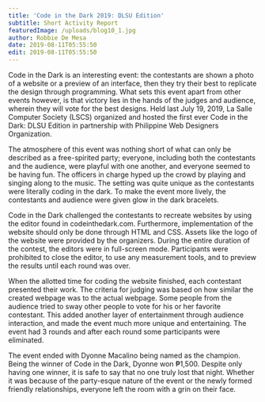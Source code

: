 ```yaml
---
title: 'Code in the Dark 2019: DLSU Edition' 
subtitle: Short Activity Report 
featuredImage: /uploads/blog10_1.jpg
author: Robbie De Mesa 
date: 2019-08-11T05:55:50
edit: 2019-08-11T05:55:50
---
```

Code in the Dark is an interesting event: the contestants are shown a photo of a website or a preview of an interface, then they try their best to replicate the design through programming. What sets this event apart from other events however, is that victory lies in the hands of the judges and audience, wherein they will vote for the best designs. Held last July 19, 2019, La Salle Computer Society (LSCS) organized and hosted the first ever Code in the Dark: DLSU Edition in partnership with Philippine Web Designers Organization.

The atmosphere of this event was nothing short of what can only be described as a free-spirited party; everyone, including both the contestants and the audience, were playful with one another, and everyone seemed to be having fun. The officers in charge hyped up the crowd by playing and singing along to the music. The setting was quite unique as the contestants were literally coding in the dark. To make the event more lively, the contestants and audience were given glow in the dark bracelets.

Code in the Dark challenged the contestants to recreate websites by using the editor found in codeinthedark.com. Furthermore, implementation of the website should only be done through HTML and CSS. Assets like the logo of the website were provided by the organizers. During the entire duration of the contest, the editors were in full-screen mode. Participants were prohibited to close the editor, to use any measurement tools, and to preview the results until each round was over.

When the allotted time for coding the website finished, each contestant presented their work. The criteria for judging was based on how similar the created webpage was to the actual webpage. Some people from the audience tried to sway other people to vote for his or her favorite contestant. This added another layer of entertainment through audience interaction, and made the event much more unique and entertaining. The event had 3 rounds and after each round some participants were eliminated.

The event ended with Dyonne Macalino being named as the champion. Being the winner of Code in the Dark, Dyonne won ₱1,500. Despite only having one winner, it is safe to say that no one truly lost that night. Whether it was because of the party-esque nature of the event or the newly formed friendly relationships, everyone left the room with a grin on their face.